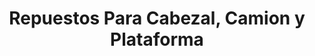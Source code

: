 ---
title: "Repuestos Para Cabezal, Camion y Plataforma"
url: /quito/repuestos-para-cabezal-camion-y-plataforma/
shop: reparación de automóviles
---
